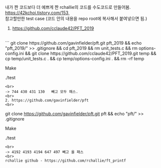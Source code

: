 내가 짠 코드보다 더 예쁘게 짠 rchallie의 코드를 수도코드로 만들어봄. <br>
https://42kchoi.tistory.com/153 
<br>
참고할만한 test case 
(코드 안의 내용을 repo root에 복사해서 붙여넣으면 됨.)
<br>
1. https://github.com/cclaude42/PFT_2019
<br>
```
git clone https://github.com/gavinfielder/pft.git pft_2019 && echo "pft_2019/" >> .gitignore && cd pft_2019 && rm unit_tests.c && rm options-config.ini && git clone https://github.com/cclaude42/PFT_2019.git temp && cp temp/unit_tests.c . && cp temp/options-config.ini . && rm -rf temp

Make

./test
```
<br>
-> 744 430 431 130   빼고 모두 패스.
<br>
2. https://github.com/gavinfielder/pft
<br>
```
git clone https://github.com/gavinfielder/pft.git pft && echo "pft/" >> .gitignore

Make

./test

```
<br>
-> 4192 4193 4194 647 497 빼고 올 패스
<br>
rchallie github - https://github.com/rchallie/ft_printf
